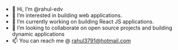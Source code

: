 - 👋 Hi, I’m @rahul-edv
- 👀 I’m interested in building web applications.
- 🌱 I’m currently working on building React JS applications.
- 💞️ I’m looking to collaborate on open source projects and building dynamic applications
- 📫 You can reach me @ rahul3791@hotmail.com

<!---
rahul-edv/rahul-edv is a ✨ special ✨ repository because its `README.md` (this file) appears on your GitHub profile.
You can click the Preview link to take a look at your changes.
--->
